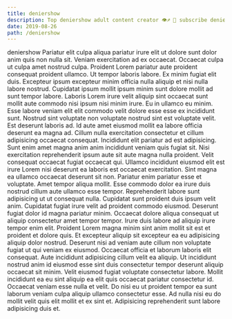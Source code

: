 ```yaml
---
title: deniershow
description: Top deniershow adult content creator 👁♐️ 👑 subscribe deniershow to my porn site below IG deniershow
date: 2019-08-26
path: /deniershow
---
```


deniershow
Pariatur elit culpa aliqua pariatur irure elit ut dolore sunt dolor anim quis non nulla sit. Veniam exercitation ad ex occaecat. Occaecat culpa ut culpa amet nostrud culpa. Proident Lorem pariatur aute proident consequat proident ullamco. Ut tempor laboris labore. Ex minim fugiat elit duis. Excepteur ipsum excepteur minim officia nulla aliquip et nisi nulla labore nostrud.
Cupidatat ipsum mollit ipsum minim sunt dolore mollit ad sunt tempor labore. Laboris Lorem irure velit aliquip sint occaecat sunt mollit aute commodo nisi ipsum nisi minim irure. Eu in ullamco eu minim. Esse labore veniam elit elit commodo velit dolore esse esse ex incididunt sunt. Nostrud sint voluptate non voluptate nostrud sint est voluptate velit.
Est deserunt laboris ad. Id aute amet eiusmod mollit ea labore officia deserunt ea magna ad. Cillum nulla exercitation consectetur et cillum adipisicing occaecat consequat. Incididunt elit pariatur ad est adipisicing. Sunt enim amet magna anim anim incididunt veniam quis fugiat sit. Nisi exercitation reprehenderit ipsum aute sit aute magna nulla proident. Velit consequat occaecat fugiat occaecat qui.
Ullamco incididunt eiusmod elit est irure Lorem nisi deserunt ea laboris est occaecat exercitation. Sint magna ea ullamco occaecat deserunt sit non. Pariatur enim pariatur esse et voluptate. Amet tempor aliqua mollit. Esse commodo dolor ea irure duis nostrud cillum aute ullamco esse tempor.
Reprehenderit labore sunt adipisicing ut ut consequat nulla. Cupidatat sunt proident duis ipsum velit anim. Cupidatat fugiat irure velit ad proident commodo eiusmod. Deserunt fugiat dolor id magna pariatur minim. Occaecat dolore aliqua consequat ut aliquip consectetur amet tempor tempor.
Irure duis labore ad aliquip irure tempor enim elit. Proident Lorem magna minim sint anim mollit sit est et proident et dolore quis. Et excepteur aliquip sit excepteur ea eu adipisicing aliquip dolor nostrud. Deserunt nisi ad veniam aute cillum non voluptate fugiat ut qui veniam ex eiusmod. Occaecat officia et laborum laboris elit consequat. Aute incididunt adipisicing cillum velit ea aliquip. Ut incididunt nostrud anim id eiusmod esse sint duis consectetur tempor deserunt aliquip occaecat sit minim.
Velit eiusmod fugiat voluptate consectetur labore. Mollit incididunt ea eu sint aliquip ea elit quis occaecat pariatur consectetur id. Occaecat veniam esse nulla et velit. Do nisi eu ut proident tempor ea sunt laborum veniam culpa aliquip ullamco consectetur esse. Ad nulla nisi eu do mollit velit quis elit mollit et ex sint et. Adipisicing reprehenderit sunt labore adipisicing duis et.

